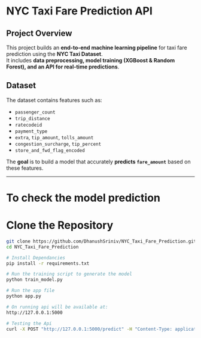 # NYC Taxi Fare Prediction API

## Project Overview
This project builds an **end-to-end machine learning pipeline** for taxi fare prediction using the **NYC Taxi Dataset**.  
It includes **data preprocessing, model training (XGBoost & Random Forest), and an API for real-time predictions**.

## Dataset
The dataset contains features such as:
- `passenger_count`
- `trip_distance`
- `ratecodeid`
- `payment_type`
- `extra`, `tip_amount`, `tolls_amount`
- `congestion_surcharge`, `tip_percent`
- `store_and_fwd_flag_encoded`

The **goal** is to build a model that accurately **predicts `fare_amount`** based on these features.

---
# To check the model prediction
# Clone the Repository
```bash
git clone https://github.com/DhanushSriniv/NYC_Taxi_Fare_Prediction.git
cd NYC_Taxi_Fare_Prediction

# Install Dependancies
pip install -r requirements.txt

# Run the training script to generate the model
python train_model.py

# Run the app file 
python app.py

# On running api will be available at:
http://127.0.0.1:5000

# Testing the Api
curl -X POST "http://127.0.0.1:5000/predict" -H "Content-Type: application/json" -d "{\"passenger_count\":2, \"trip_distance\":5.3, \"ratecodeid\":1, \"payment_type\":1, \"extra\":0.5, \"tip_amount\":2.75, \"tolls_amount\":0.0, \"congestion_surcharge\":2.5, \"tip_percent\":15.0, \"store_and_fwd_flag_encoded\":0}"

